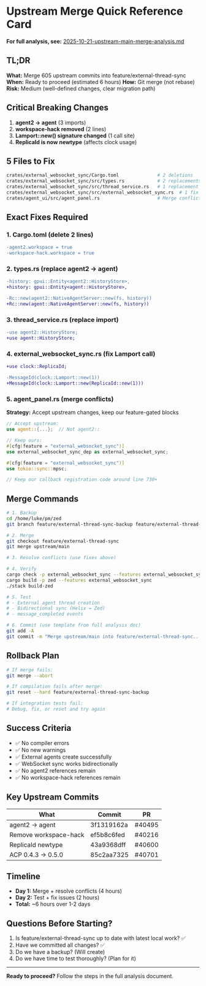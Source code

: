 # Upstream Merge Quick Reference Card

**For full analysis, see:** [2025-10-21-upstream-main-merge-analysis.md](./2025-10-21-upstream-main-merge-analysis.md)

## TL;DR

**What:** Merge 605 upstream commits into feature/external-thread-sync
**When:** Ready to proceed (estimated 6 hours)
**How:** Git merge (not rebase)
**Risk:** Medium (well-defined changes, clear migration path)

## Critical Breaking Changes

1. **agent2 → agent** (3 imports)
2. **workspace-hack removed** (2 lines)
3. **Lamport::new() signature changed** (1 call site)
4. **ReplicaId is now newtype** (affects clock usage)

## 5 Files to Fix

```bash
crates/external_websocket_sync/Cargo.toml              # 2 deletions
crates/external_websocket_sync/src/types.rs            # 2 replacements
crates/external_websocket_sync/src/thread_service.rs   # 1 replacement
crates/external_websocket_sync/src/external_websocket_sync.rs  # 1 fix + import
crates/agent_ui/src/agent_panel.rs                     # Merge conflicts
```

## Exact Fixes Required

### 1. Cargo.toml (delete 2 lines)

```diff
-agent2.workspace = true
-workspace-hack.workspace = true
```

### 2. types.rs (replace agent2 → agent)

```diff
-history: gpui::Entity<agent2::HistoryStore>,
+history: gpui::Entity<agent::HistoryStore>,

-Rc::new(agent2::NativeAgentServer::new(fs, history))
+Rc::new(agent::NativeAgentServer::new(fs, history))
```

### 3. thread_service.rs (replace import)

```diff
-use agent2::HistoryStore;
+use agent::HistoryStore;
```

### 4. external_websocket_sync.rs (fix Lamport call)

```diff
+use clock::ReplicaId;

-MessageId(clock::Lamport::new(1))
+MessageId(clock::Lamport::new(ReplicaId::new(1)))
```

### 5. agent_panel.rs (merge conflicts)

**Strategy:** Accept upstream changes, keep our feature-gated blocks

```rust
// Accept upstream:
use agent::{...};  // Not agent2::

// Keep ours:
#[cfg(feature = "external_websocket_sync")]
use external_websocket_sync_dep as external_websocket_sync;

#[cfg(feature = "external_websocket_sync")]
use tokio::sync::mpsc;

// Keep our callback registration code around line 730+
```

## Merge Commands

```bash
# 1. Backup
cd /home/luke/pm/zed
git branch feature/external-thread-sync-backup feature/external-thread-sync

# 2. Merge
git checkout feature/external-thread-sync
git merge upstream/main

# 3. Resolve conflicts (use fixes above)

# 4. Verify
cargo check -p external_websocket_sync --features external_websocket_sync
cargo build -p zed --features external_websocket_sync
./stack build-zed

# 5. Test
# - External agent thread creation
# - Bidirectional sync (Helix ↔ Zed)
# - message_completed events

# 6. Commit (use template from full analysis doc)
git add -A
git commit -m "Merge upstream/main into feature/external-thread-sync..."
```

## Rollback Plan

```bash
# If merge fails:
git merge --abort

# If compilation fails after merge:
git reset --hard feature/external-thread-sync-backup

# If integration tests fail:
# Debug, fix, or reset and try again
```

## Success Criteria

- ✅ No compiler errors
- ✅ No new warnings
- ✅ External agents create successfully
- ✅ WebSocket sync works bidirectionally
- ✅ No agent2 references remain
- ✅ No workspace-hack references remain

## Key Upstream Commits

| What | Commit | PR |
|------|--------|-----|
| agent2 → agent | 3f1319162a | #40495 |
| Remove workspace-hack | ef5b8c6fed | #40216 |
| ReplicaId newtype | 43a9368dff | #40600 |
| ACP 0.4.3 → 0.5.0 | 85c2aa7325 | #40701 |

## Timeline

- **Day 1:** Merge + resolve conflicts (4 hours)
- **Day 2:** Test + fix issues (2 hours)
- **Total:** ~6 hours over 1-2 days

## Questions Before Starting?

1. Is feature/external-thread-sync up to date with latest local work? ✅
2. Have we committed all changes? ✅
3. Do we have a backup? (Will create)
4. Do we have time to test thoroughly? (Plan for it)

---

**Ready to proceed?** Follow the steps in the full analysis document.
